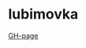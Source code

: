 # lubimovka

<!-- <img src="./images/README/calendar.JPG" /> -->

[GH-page](https://cactys.github.io/lubimovka/)
